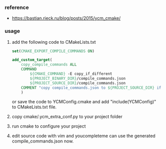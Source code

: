 ### reference

- <https://bastian.rieck.ru/blog/posts/2015/ycm_cmake/>

### usage

1. add the following code to CMakeLists.txt

    ```cmake
    set(CMAKE_EXPORT_COMPILE_COMMANDS ON)

    add_custom_target(
        copy_compile_commands ALL
        COMMAND
            ${CMAKE_COMMAND} -E copy_if_different
            ${PROJECT_BINARY_DIR}/compile_commands.json
            ${PROJECT_SOURCE_DIR}/compile_commands.json
        COMMENT "copy compile_commands.json to ${PROJECT_SOURCE_DIR} if different."
        )
    ```

    or save the code to YCMConfig.cmake and add "include(YCMConfig)" to CMakeLists.txt file.

2. copy cmake/.ycm_extra_conf.py to your project folder

3. run cmake to configure your project

4. edit source code with vim and youcompleteme can use the generated compile_commands.json now.
